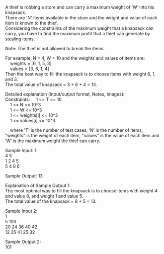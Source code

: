 A thief is robbing a store and can carry a maximum weight of ‘W’ into his knapsack. </br> There are 'N' items available in the store and the weight and value of each item is known to the thief. </br> Considering the constraints of the maximum weight that a knapsack can carry, you have to find the maximum profit that a thief can generate by stealing items. </br>

Note:
The thief is not allowed to break the items. </br>

For example, N = 4, W = 10 and the weights and values of items are: </br>     weights = [6, 1, 5, 3] </br>     values = [3, 6, 1, 4] </br> Then the best way to fill the knapsack is to choose items with weight 6, 1, and 3. </br> The total value of knapsack = 3 + 6 + 4 = 13. </br>

Detailed explanation (Input/output format, Notes, Images): </br>
Constraints:
    1 <= T <= 10 </br>     1 <= N <= 10^3 </br>     1 <= W <= 10^3 </br>     1 <= weights[i] <= 10^3 </br>     1 <= values[i] <= 10^3 </br>

    where 'T' is the number of test cases, ‘N’ is the number of items, "weights" is the weight of each item, "values" is the value of each item and ‘W’ is the maximum weight the thief can carry. </br>

Sample Input:
1 </br> 4 5 </br> 1 2 4 5 </br> 5 4 8 6 </br>

Sample Output:
13 </br>

Explanation of Sample Output 1: </br>
The most optimal way to fill the knapsack is to choose items with weight 4 and value 8, and weight 1 and value 5. </br> The total value of the knapsack = 8 + 5 = 13. </br>

Sample Input 2: </br>
1 </br> 5 100 </br> 20 24 36 40 42 </br> 12 35 41 25 32 </br>

Sample Output 2: </br>
101 </br>
